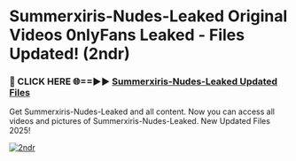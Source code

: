 # Summerxiris-Nudes-Leaked Original Videos 0nlyFans Leaked - Files Updated! (2ndr)

<h3>🔴 CLICK HERE 🌐==►► <a href="https://tinyurl.com/yrmya6cz" rel="nofollow">Summerxiris-Nudes-Leaked Updated Files</a></h3>

Get Summerxiris-Nudes-Leaked and all content. Now you can access all videos and pictures of Summerxiris-Nudes-Leaked. New Updated Files 2025!

[![2ndr](https://i.imgur.com/FMdXYCs.gif)](https://tinyurl.com/yrmya6cz)
